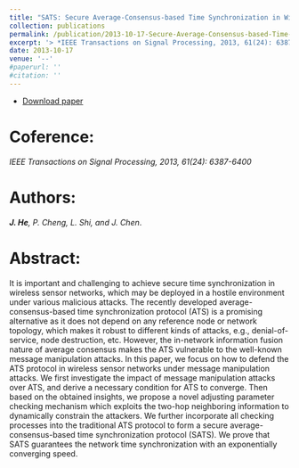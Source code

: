 ```yaml
---
title: "SATS: Secure Average-Consensus-based Time Synchronization in Wireless Sensor Networks"
collection: publications
permalink: /publication/2013-10-17-Secure-Average-Consensus-based-Time-Synchronization/
excerpt: '> *IEEE Transactions on Signal Processing, 2013, 61(24): 6387-6400*<br>***J. He**, P. Cheng, L. Shi, and J. Chen*.'
date: 2013-10-17
venue: '--'
#paperurl: ''
#citation: ''
---
```

- [Download paper](https://ieeexplore.ieee.org/abstract/document/6636095/)

Coference:
===
*IEEE Transactions on Signal Processing, 2013, 61(24): 6387-6400*  

Authors: 
===
***J. He**, P. Cheng, L. Shi, and J. Chen*.

Abstract: 
===
It is important and challenging to achieve secure time synchronization in wireless sensor networks, which may be deployed in a hostile environment under various malicious attacks. The recently developed average-consensus-based time synchronization protocol (ATS) is a promising alternative as it does not depend on any reference node or network topology, which makes it robust to different kinds of attacks, e.g., denial-of-service, node destruction, etc. However, the in-network information fusion nature of average consensus makes the ATS vulnerable to the well-known message manipulation attacks. In this paper, we focus on how to defend the ATS protocol in wireless sensor networks under message manipulation attacks. We first investigate the impact of message manipulation attacks over ATS, and derive a necessary condition for ATS to converge. Then based on the obtained insights, we propose a novel adjusting parameter checking mechanism which exploits the two-hop neighboring information to dynamically constrain the attackers. We further incorporate all checking processes into the traditional ATS protocol to form a secure average-consensus-based time synchronization protocol (SATS). We prove that SATS guarantees the network time synchronization with an exponentially converging speed.
